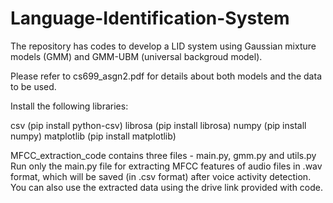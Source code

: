 # Language-Identification-System

The repository has codes to develop a LID system using Gaussian mixture 
models (GMM) and GMM-UBM (universal backgroud model).


Please refer to cs699_asgn2.pdf for details about both models and the data to be used.


Install the following libraries:

csv (pip install python-csv)
librosa (pip install librosa)
numpy (pip install numpy)
matplotlib (pip install matplotlib)


MFCC_extraction_code contains three files - main.py, gmm.py and utils.py 
Run only the main.py file for extracting MFCC features of audio files in .wav format, which will be saved (in .csv format) after voice activity detection.
You can also use the extracted data using the drive link provided with code.
